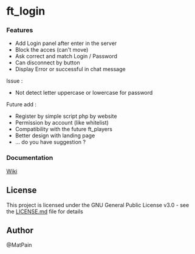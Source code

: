 # ft_login

### Features ###

- Add Login panel after enter in the server
- Block the acces (can't move)
- Ask correct and match Login / Password
- Can disconnect by button
- Display Error or successful in chat message


Issue :
- Not detect letter uppercase or lowercase for password


Future add :
- Register by simple script php by website
- Permission by account (like whitelist)
- Compatibility with the future ft_players
- Better design with landing page
- ... do you have suggestion ?



### Documentation ###

[Wiki](https://github.com/FivemTools/ft_login/wiki)


## License ##

This project is licensed under the GNU General Public License v3.0 - see the [LICENSE.md](LICENSE.md) file for details


## Author ##

@MatPain
